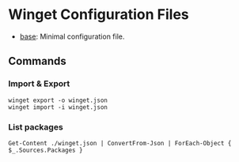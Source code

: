 # Winget Configuration Files

* [base](./base.winget): Minimal configuration file.

## Commands

### Import & Export

```shell
winget export -o winget.json
winget import -i winget.json
```

### List packages

```shell
Get-Content ./winget.json | ConvertFrom-Json | ForEach-Object { $_.Sources.Packages }
```
